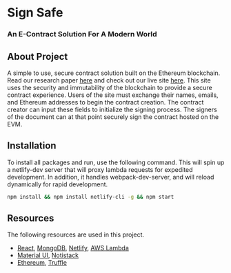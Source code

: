 # Sign Safe

### An E-Contract Solution For A Modern World

## About Project

A simple to use, secure contract solution built on the Ethereum blockchain. Read our research paper [here](./A_Document_Contract_Solution_For_A_Modern_World.pdf) and check out our live site [here](https://www.signsafe.technology). This site uses the security and immutability of the blockchain to
provide a secure contract experience. Users of the site must exchange their names, emails, and Ethereum addresses to 
begin the contract creation. The contract creator can input these fields to initialize the signing process. The signers 
of the document can at that point securely sign the contract hosted on the EVM.

## Installation

To install all packages and run, use the following command. This will spin up a netlify-dev server that will proxy 
lambda requests for expedited development. In addition, it handles webpack-dev-server, and will reload dynamically for 
rapid development.

```bash
npm install && npm install netlify-cli -g && npm start
```

## Resources

The following resources are used in this project.

* [React](https://reactjs.org/), [MongoDB](https://www.mongodb.com/), [Netlify](https://www.netlify.com/), [AWS Lambda](https://aws.amazon.com/lambda/)
* [Material UI](https://material-ui.com/), [Notistack](https://github.com/iamhosseindhv/notistack)
* [Ethereum](https://ethereum.org/), [Truffle](https://www.trufflesuite.com/)
